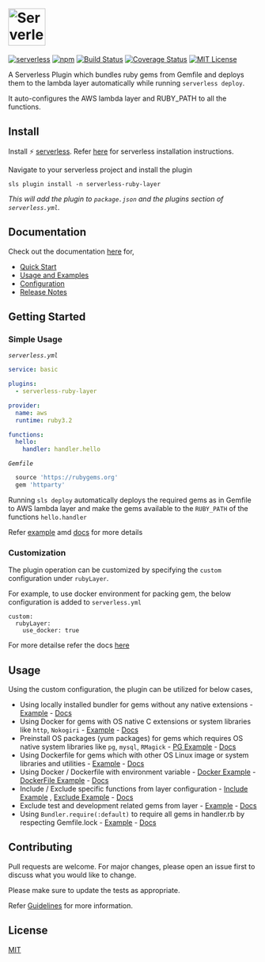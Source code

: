 <h1><img height="75" src="https://navarasu.github.io/serverless-ruby-layer/assets/serverless-ruby-layer.png" alt="Serverless Ruby Layer"></h1>

[![serverless](http://public.serverless.com/badges/v3.svg)](http://www.serverless.com)  [![npm](https://img.shields.io/npm/v/serverless-ruby-layer.svg)](https://www.npmjs.com/package/serverless-ruby-layer) [![Build Status](https://img.shields.io/circleci/build/github/navarasu/serverless-ruby-layer)](https://circleci.com/gh/navarasu/serverless-ruby-layer) [![Coverage Status](https://coveralls.io/repos/github/navarasu/serverless-ruby-layer/badge.svg?branch=master)](https://coveralls.io/github/navarasu/serverless-ruby-layer?branch=master) [![MIT License](https://img.shields.io/npm/l/serverless-ruby-layer)](https://github.com/navarasu/serverless-ruby-layer/blob/master/LICENSE)

A Serverless Plugin which bundles ruby gems from Gemfile and deploys them to the lambda layer automatically while running `serverless deploy`.

It auto-configures the AWS lambda layer and RUBY_PATH to all the functions.

## Install

Install ⚡️ [serverless](https://www.serverless.com/). Refer [here](https://www.serverless.com/framework/docs/getting-started/) for serverless installation instructions.

Navigate to your serverless project and install the plugin

```
sls plugin install -n serverless-ruby-layer
```

*This will add the plugin to `package.json` and the plugins section of `serverless.yml`.*

## Documentation

Check out the documentation [here](https://navarasu.github.io/serverless-ruby-layer) for,

* [Quick Start](https://navarasu.github.io/serverless-ruby-layer/#/quickstart)
* [Usage and Examples](https://navarasu.github.io/serverless-ruby-layer/#/usage_examples)
* [Configuration](https://navarasu.github.io/serverless-ruby-layer/#/configuration)
* [Release Notes](https://navarasu.github.io/serverless-ruby-layer/#/release_notes)

## Getting Started

### Simple Usage

*`serverless.yml`*

```yml
service: basic

plugins:
  - serverless-ruby-layer

provider:
  name: aws
  runtime: ruby3.2

functions:
  hello:
    handler: handler.hello
  ```

*`Gemfile`*

```ruby
  source 'https://rubygems.org'
  gem 'httparty'
```

Running `sls deploy` automatically deploys the required gems as in Gemfile to AWS lambda layer and make the gems available to the `RUBY_PATH` of the functions `hello.handler`

Refer [example](https://github.com/navarasu/serverless-ruby-layer/blob/master/examples/basic) amd [docs](https://navarasu.github.io/serverless-ruby-layer) for more details

### Customization

The plugin operation can be customized by specifying the `custom` configuration under `rubyLayer`. 

For example, to use docker environment for packing gem, the below configuration is added to `serverless.yml`

```YML
custom:
  rubyLayer:
    use_docker: true
  ```

For more detailse refer the docs [here](https://navarasu.github.io/serverless-ruby-layer/#/configuration)

## Usage

Using the custom configuration, the plugin can be utilized for below cases,
* Using locally installed bundler for gems without any native extensions - [Example](https://github.com/navarasu/serverless-ruby-layer/blob/master/examples/basic) - [Docs](https://navarasu.github.io/serverless-ruby-layer/#/use_local_bundler)
* Using Docker for gems with OS native C extensions or system libraries like `http`, `Nokogiri` - [Example](https://github.com/navarasu/serverless-ruby-layer/blob/master/examples/use-docker) - [Docs](https://navarasu.github.io/serverless-ruby-layer/#/use_docker)
* Preinstall OS packages (yum packages) for gems which requires OS native system libraries like `pg`, `mysql`, `RMagick` - [PG Example](https://github.com/navarasu/serverless-ruby-layer/blob/master/examples/use-docker-with-yums-pg-old) - [Docs](https://navarasu.github.io/serverless-ruby-layer/#/use_docker_with_yums)
* Using Dockerfile for gems which with other OS Linux image or system libraries and utilities -  [Example](https://github.com/navarasu/serverless-ruby-layer/blob/master/examples/use-docker-file) - [Docs](https://navarasu.github.io/serverless-ruby-layer/#/use_docker_file)
* Using Docker / Dockerfile with environment variable - [Docker Example](https://github.com/navarasu/serverless-ruby-layer/blob/master/examples/use-docker-with-environment) - [DockerFile Example](https://github.com/navarasu/serverless-ruby-layer/blob/master/examples/use-docker-file-with-environment) - [Docs](https://navarasu.github.io/serverless-ruby-layer/#/environment)
* Include / Exclude specific functions from layer configuration - [Include Example](https://github.com/navarasu/serverless-ruby-layer/blob/master/examples/include-functions) , [Exclude Example](https://github.com/navarasu/serverless-ruby-layer/blob/master/examples/exclude-functions) - [Docs](https://navarasu.github.io/serverless-ruby-layer/#/include_exclude)
* Exclude test and development related gems from layer  - [Example](https://github.com/navarasu/serverless-ruby-layer/blob/master/examples/exclude-dev-test-gems) - [Docs](https://navarasu.github.io/serverless-ruby-layer/#/exclude_dev_test_gems)
* Using `Bundler.require(:default)` to require all gems in handler.rb by respecting Gemfile.lock  - [Example](https://github.com/navarasu/serverless-ruby-layer/blob/master/examples/bundler-require-all) - [Docs](https://navarasu.github.io/serverless-ruby-layer/#/bundler_require_all)

## Contributing

Pull requests are welcome. For major changes, please open an issue first to discuss what you would like to change.

Please make sure to update the tests as appropriate.

Refer [Guidelines](https://github.com/navarasu/serverless-ruby-layer/blob/master/CONTRIBUTING.md)  for more information.

## License

[MIT](https://choosealicense.com/licenses/mit/)
